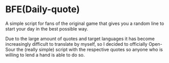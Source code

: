# BFE(Daily-quote)
A simple script for fans of the original game that gives you a random line to start your day in the best possible way.

Due to the large amount of quotes and target languages it has become increasingly difficult to translate by myself, so I decided to officially Open-Sour the (really simple) script with the respective quotes so anyone who is willing to lend a hand is able to do so.

